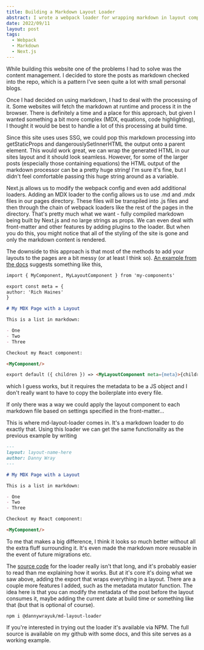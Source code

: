 ```yaml
---
title: Building a Markdown Layout Loader
abstract: I wrote a webpack loader for wrapping markdown in layout components, here's why.
date: 2022/09/11
layout: post
tags:
  - Webpack
  - Markdown
  - Next.js
---
```


While building this website one of the problems I had to solve was the content management. I decided to store the posts as markdown checked into the repo, which is a pattern I've seen quite a lot with small personal blogs.

Once I had decided on using markdown, I had to deal with the processing of it. Some websites will fetch the markdown at runtime and process it in the browser. There is definitely a time and a place for this approach, but given I wanted something a bit more complex (MDX, equations, code highlighting), I thought it would be best to handle a lot of this processing at build time.

Since this site uses uses SSG, we could pop this markdown processing into getStaticProps and dangerouslySetInnerHTML the output onto a parent element. This would work great, we can wrap the generated HTML in our sites layout and it should look seamless. However, for some of the larger posts (especially those containing equations) the HTML output of the markdown processor can be a pretty huge string! I'm sure it's fine, but I didn't feel comfortable passing this huge string around as a variable.

Next.js allows us to modify the webpack config and even add additional loaders. Adding an MDX loader to the config allows us to use .md and .mdx files in our pages directory. These files will be transpiled into .js files and then through the chain of webpack loaders like the rest of the pages in the directory. That's pretty much what we want - fully compiled markdown being built by Next.js and no large strings as props. We can even deal with front-matter and other features by adding plugins to the loader. But when you do this, you might notice that all of the styling of the site is gone and only the markdown content is rendered.

The downside to this approach is that most of the methods to add your layouts to the pages are a bit messy (or at least I think so). [An example from the docs](https://nextjs.org/docs/advanced-features/using-mdx) suggests something like this,

```md
import { MyComponent, MyLayoutComponent } from 'my-components'

export const meta = {
author: 'Rich Haines'
}

# My MDX Page with a Layout

This is a list in markdown:

- One
- Two
- Three

Checkout my React component:

<MyComponent/>

export default ({ children }) => <MyLayoutComponent meta={meta}>{children}</MyLayoutComponent>
```

which I guess works, but it requires the metadata to be a JS object and I don't really want to have to copy the boilerplate into every file.

If only there was a way we could apply the layout component to each markdown file based on settings specified in the front-matter...

This is where md-layout-loader comes in. It's a markdown loader to do exactly that. Using this loader we can get the same functionality as the previous example by writing

```md
---
layout: layout-name-here
author: Danny Wray
---

# My MDX Page with a Layout

This is a list in markdown:

- One
- Two
- Three

Checkout my React component:

<MyComponent/>
```

To me that makes a big difference, I think it looks so much better without all the extra fluff surrounding it.
It's even made the markdown more reusable in the event of future migrations etc.

The [source code](https://github.com/dannywrayuk/md-layout-loader) for the loader really isn't that long, and it's probably easier to read than me explaining how it works. But at it's core it's doing what we saw above, adding the export that wraps everything in a layout. There are a couple more features I added, such as the metadata mutator function. The idea here is that you can modify the metadata of the post before the layout consumes it, maybe adding the current date at build time or something like that (but that is optional of course).

```
npm i @dannywrayuk/md-layout-loader
```

If you're interested in trying out the loader it's available via NPM. The full source is available on my github with some docs, and this site serves as a working example.
